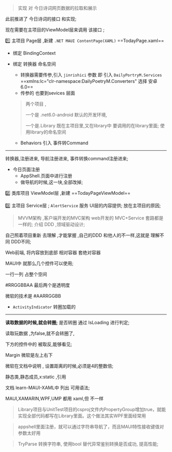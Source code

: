 > 实现 对 今日诗词网页数据的拉取和展示 

此前推进了  今日诗词的接口 和实现;

现在需要在主项目的ViewModel层来调用 该接口 ;

:one:   主项目  Page层 ,新建 `.NET MAUI ContentPage(XAML)`  ==TodayPage.xaml==

* 绑定 BindingContext

* 绑定 转换器  命名空间

  * 转换器需要传参,引入 `jinrishici` 参数 即 引入 `DailyPortryM.Services`   ==xmlns:lc="clr-namespace:DailyPoetryM.Converters" 选择 安卓6.0==
  *  传参的 也要到sevices 层面

  > 两个项目 ,
  >
  > 一个是 .net6.0-android   默认的开发环境,
  >
  > 一个是.Library  既在主项目里,又在library中 要调用的在library里面;  使用library的命名空间

  * Behaviors 引入 事件转Command

----

转换器,注册进来, 导航注册进来,  事件转换command注册进来;



* 今日页面注册 
  * AppShell.页面中进行注册 
  * 做导航的时候,这一块,全部改掉; 

:two: 类库项目 ViewModel层 ,新建 ==TodayPageViewModel==

:three:  主项目 Service层 ; `AlertService` 服务   UI层的内容提供; 放在主项目的原因;



> MVVM架构 ,客户端开发的MVC架构 web开发的 MVC+Service 套路都是一样的;
> 介绍 DDD ,领域驱动设计;



自己照着项目重新 去理解 ,才能掌握  ,自己的DDD 和他人的不一样,这就是 理解不同 DDD不同;





Web前端, 将内容放到底部   相对容器 套绝对容器 

MAUI中 就那么几个控件可以使用;

 一行一列 占整个空间

#RRGGBBAA  最后两个是透明度

微软的技术是 #AARRGGBB

* `ActivityIndicator`  转圈加载的

---

**读取数据的时候,就会转圈;**  是否转圈 通过 IsLoading 进行判定;

读取玩数据 ,为false,就不会转圈了, 

下方的控件中的 被取反,能够看见;

Margin 微软是左上右下

微软在文档中说明 , 设置距离的时候,必须是4的整数倍;

静态类,静态成员,x:static ,引用

文档  learn-MAUI-XAML中 列出  可用语法;

MAUI,XAMARIN,WPF,UMP 都用 xaml,但 不一样

> Library项目与UnitTest项目的csproj文件内PropertyGroup增加<UseMaui>true</UseMaui>，就能实现全部代码都写在Library里面。这个做法其实WPF里面经常用

> appshell里面注册，就可以通过字符串导航了，而且MAUI特性接收键值对参数太好用

> TryParse 转换字符串,  使用bool 替代异常鉴别转换是否成功,  提高性能;



